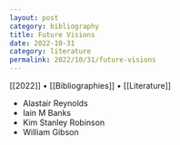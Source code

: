 ```yaml
---
layout: post
category: bibliography
title: Future Visions
date: 2022-10-31
category: literature
permalink: 2022/10/31/future-visions
---
```


[[2022]] • [[Bibliographies]] • [[Literature]]

* Alastair Reynolds
* Iain M Banks
* Kim Stanley Robinson
* William Gibson
